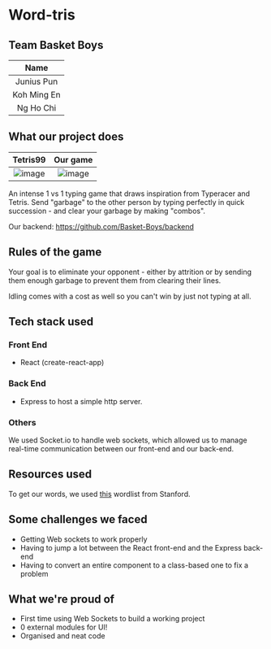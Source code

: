 # Word-tris

## Team Basket Boys

|Name         |
|:-----------:|
|Junius Pun   |
|Koh Ming En  |
|Ng Ho Chi    |

## What our project does

|                                                    Tetris99                                                     |         Our game          |
| :-------------------------------------------------------------------------------------------------------------: | :-----------------------: |
| ![image](https://user-images.githubusercontent.com/35862661/155842769-98ef575a-1e76-40aa-a075-ac611ebddafd.png) | ![image](https://user-images.githubusercontent.com/35862661/155863750-a84a6314-bff3-4dc5-a9a1-8d4eae9b6b8e.png) |


An intense 1 vs 1 typing game that draws inspiration from Typeracer and Tetris. Send "garbage" to the other person by typing perfectly in quick succession - and clear your garbage by making "combos".

Our backend: https://github.com/Basket-Boys/backend

## Rules of the game

Your goal is to eliminate your opponent - either by attrition or by sending them enough garbage to prevent them from clearing their lines.

Idling comes with a cost as well so you can't win by just not typing at all.

## Tech stack used

### Front End

- React (create-react-app)

### Back End

- Express to host a simple http server.

### Others

We used Socket.io to handle web sockets, which allowed us to manage real-time communication between our front-end and our back-end.

## Resources used

To get our words, we used [this](https://www-cs-faculty.stanford.edu/~knuth/sgb-words.txt) wordlist from Stanford.

## Some challenges we faced

- Getting Web sockets to work properly
- Having to jump a lot between the React front-end and the Express back-end
- Having to convert an entire component to a class-based one to fix a problem

## What we're proud of
- First time using Web Sockets to build a working project
- 0 external modules for UI!
- Organised and neat code


